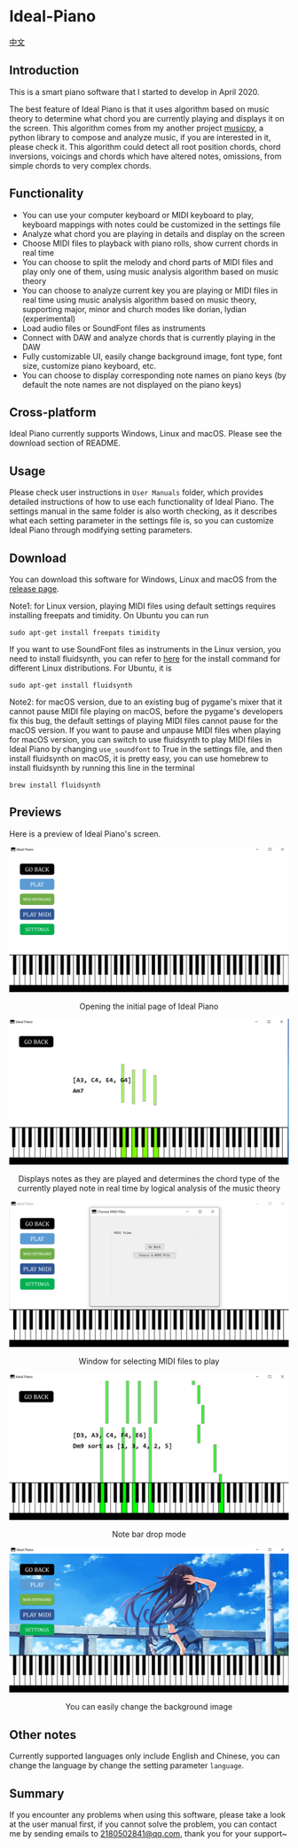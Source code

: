 # Ideal-Piano

[中文](https://github.com/Rainbow-Dreamer/Ideal-Piano/blob/master/README_cn.md)

## Introduction

This is a smart piano software that I started to develop in April 2020.

The best feature of Ideal Piano is that it uses algorithm based on music theory to determine what chord you are currently playing and displays it on the screen. This algorithm comes from my another project [musicpy](https://github.com/Rainbow-Dreamer/musicpy), a python library to compose and analyze music, if you are interested in it, please check it. This algorithm could detect all root position chords, chord inversions, voicings and chords which have altered notes, omissions, from simple chords to very complex chords.



## Functionality

* You can use your computer keyboard or MIDI keyboard to play, keyboard mappings with notes could be customized in the settings file
* Analyze what chord you are playing in details and display on the screen
* Choose MIDI files to playback with piano rolls, show current chords in real time
* You can choose to split the melody and chord parts of MIDI files and play only one of them, using music analysis algorithm based on music theory
* You can choose to analyze current key you are playing or MIDI files in real time using music analysis algorithm based on music theory, supporting major, minor and church modes like dorian, lydian (experimental)
* Load audio files or SoundFont files as instruments
* Connect with DAW and analyze chords that is currently playing in the DAW
* Fully customizable UI, easily change background image, font type, font size, customize piano keyboard, etc.
* You can choose to display corresponding note names on piano keys (by default the note names are not displayed on the piano keys)



## Cross-platform

Ideal Piano currently supports Windows, Linux and macOS. Please see the download section of README.



## Usage

Please check user instructions in `User Manuals` folder, which provides detailed instructions of how to use each functionality of Ideal Piano. The settings manual in the  same folder is also worth checking, as it describes what each setting parameter in the settings file is, so you can customize Ideal Piano through modifying setting parameters.




## Download

You can download this software for Windows, Linux and macOS from the [release page](https://github.com/Rainbow-Dreamer/Ideal-Piano/releases/latest).

Note1: for Linux version,  playing MIDI files using default settings requires installing freepats and timidity. On Ubuntu you can run

````
sudo apt-get install freepats timidity
````

If you want to use SoundFont files as instruments in the Linux version, you need to install fluidsynth, you can refer to [here](https://github.com/FluidSynth/fluidsynth/wiki/Download) for the install command for different Linux distributions. For Ubuntu, it is

````
sudo apt-get install fluidsynth
````

Note2: for macOS version, due to an existing bug of pygame's mixer that it cannot pause MIDI file playing on macOS, before the pygame's developers fix this bug, the default settings of playing MIDI files cannot pause for the macOS version. If you want to pause and unpause MIDI files when playing for macOS version, you can switch to use fluidsynth to play MIDI files in Ideal Piano by changing `use_soundfont` to True in the settings file, and then install fluidsynth on macOS, it is pretty easy, you can use homebrew to install fluidsynth by running this line in the terminal

``````
brew install fluidsynth
``````



## Previews

Here is a preview of Ideal Piano's screen.

![image](previews/1.jpg)

<p align="center">Opening the initial page of Ideal Piano</p

![image](previews/2.jpg)

<p align="center">Displays notes as they are played and determines the chord type of the currently played note in real time by logical analysis of the music theory</p

![image](previews/3.jpg)

<p align="center">Window for selecting MIDI files to play</p

![image](previews/4.jpg)

<p align="center">Note bar drop mode</p

![image](previews/5.jpg)

<p align="center">You can easily change the background image</p>



## Other notes

Currently supported languages only include English and Chinese, you can change the language by change the setting parameter `language`.



## Summary

If you encounter any problems when using this software, please take a look at the user manual first, if you cannot solve the problem, you can contact me by sending emails to 2180502841@qq.com, thank you for your support~

